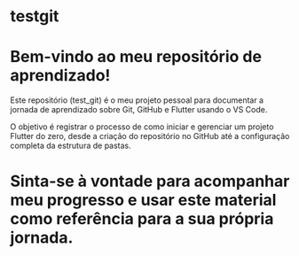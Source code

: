 # testgit

# Bem-vindo ao meu repositório de aprendizado!
Este repositório (test_git) é o meu projeto pessoal para documentar a jornada de aprendizado sobre Git, GitHub e Flutter usando o VS Code.

O objetivo é registrar o processo de como iniciar e gerenciar um projeto Flutter do zero, desde a criação do repositório no GitHub até a configuração completa da estrutura de pastas.

# Sinta-se à vontade para acompanhar meu progresso e usar este material como referência para a sua própria jornada.
